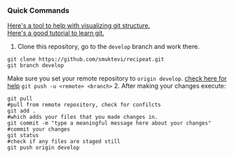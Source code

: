 ### Quick Commands

[Here's a tool to help with visualizing git structure.](https://git-school.github.io/visualizing-git/#free-remote)  
[Here's a good tutorial to learn git.](https://cs50.harvard.edu/web/2020/weeks/1/)
1. Clone this repository, go to the `develop` branch and work there.
```
git clone https://github.com/smuktevi/recipeat.git
git branch develop
```
Make sure you set your remote repository to `origin develop`. [check here for help](https://devconnected.com/how-to-set-upstream-branch-on-git/)
`git push -u <remote> <branch>`
2. After making your changes execute:
```
git pull                                                                      #pull from remote repository, check for confilcts
git add .                                                                     #which adds your files that you made changes in.
git commit -m "type a meaningful message here about your changes"             #commit your changes
git status                                                                    #check if any files are staged still 
git push origin develop
```
